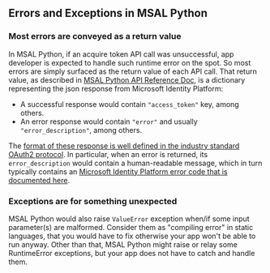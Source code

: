 ## Errors and Exceptions in MSAL Python

### Most errors are conveyed as a return value

In MSAL Python, if an acquire token API call was unsuccessful, app developer is expected to handle such runtime error on the spot. So most errors are simply surfaced as the return value of each API call. That return value, as described in
[MSAL Python API Reference Doc](https://msal-python.readthedocs.io/en/latest/),
is a dictionary representing the json response from Microsoft Identity Platform:

* A successful response would contain `"access_token"` key, among others.
* An error response would contain `"error"` and usually `"error_description"`, among others.

The [format of these response is well defined in the industry standard OAuth2 protocol](https://tools.ietf.org/html/rfc6749#section-5).
In particular, when an error is returned, its `error_description` would contain a human-readable message, which in turn typically contains an
[Microsoft Identity Platform error code that is documented here](https://docs.microsoft.com/en-us/azure/active-directory/develop/reference-aadsts-error-codes).


### Exceptions are for something unexpected

MSAL Python would also raise `ValueError` exception when/if some input parameter(s) are malformed. Consider them as "compiling error" in static languages, that you would have to fix otherwise your app won't be able to run anyway. Other than that, MSAL Python might raise or relay some RuntimeError exceptions, but your app does not have to catch and handle them.

